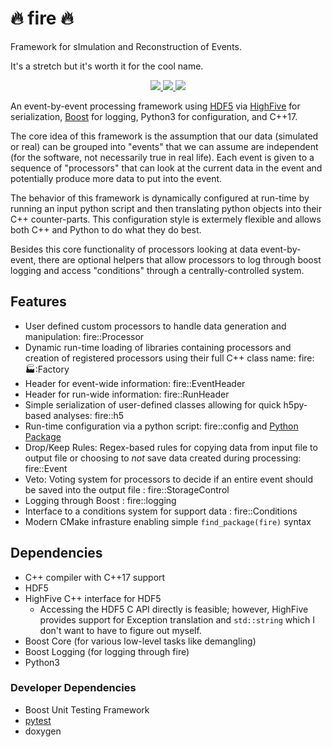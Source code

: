 # 🔥 fire 🔥

Framework for sImulation and Reconstruction of Events.

It's a stretch but it's worth it for the cool name.

<p align="center">
  <a href="http://perso.crans.org/besson/LICENSE.html" alt="GPLv3 license">
    <img src="https://img.shields.io/badge/License-GPLv3-blue.svg" />
  </a>
  <a href="https://github.com/LDMX-Software/fire/actions" alt="Actions">
    <img src="https://img.shields.io/github/workflow/status/LDMX-Software/fire/CI" />
  </a>
  <a href="https://github.com/LDMX-Software/fire/releases" alt="Releases">
    <img src="https://img.shields.io/github/v/release/LDMX-Software/fire" />
  </a>
</p>

An event-by-event processing framework using [HDF5](https://www.hdfgroup.org/) via [HighFive](https://github.com/BlueBrain/HighFive) for serialization, [Boost](https://www.boost.org/) for logging, Python3 for configuration, and C++17.

The core idea of this framework is the assumption that our data (simulated or real) can be grouped into "events" that we can assume are independent (for the software, not necessarily true in real life).
Each event is given to a sequence of "processors" that can look at the current data in the event and potentially produce more data to put into the event.

The behavior of this framework is dynamically configured at run-time by running an input python script and then translating python objects into their C++ counter-parts.
This configuration style is extermely flexible and allows both C++ and Python to do what they do best.

Besides this core functionality of processors looking at data event-by-event, there are optional helpers that allow processors to log through boost logging and access "conditions" through a centrally-controlled system.

## Features
- User defined custom processors to handle data generation and manipulation: fire::Processor
- Dynamic run-time loading of libraries containing processors and 
  creation of registered processors using their full C++ class name: fire::factory::Factory 
- Header for event-wide information: fire::EventHeader
- Header for run-wide information: fire::RunHeader
- Simple serialization of user-defined classes allowing 
  for quick h5py-based analyses: fire::h5
- Run-time configuration via a python script: fire::config and <a href="python/index.html">Python Package</a>
- Drop/Keep Rules: Regex-based rules for copying data from input file to output file
  or choosing to _not_ save data created during processing: fire::Event
- Veto: Voting system for processors to decide if an entire event
  should be saved into the output file : fire::StorageControl
- Logging through Boost : fire::logging
- Interface to a conditions system for support data : fire::Conditions
- Modern CMake infrasture enabling simple `find_package(fire)` syntax

## Dependencies

- C++ compiler with C++17 support
- HDF5
- HighFive C++ interface for HDF5
  - Accessing the HDF5 C API directly is feasible; however, HighFive provides support for Exception translation and `std::string` which I don't want to have to figure out myself.
- Boost Core (for various low-level tasks like demangling)
- Boost Logging (for logging through fire)
- Python3

### Developer Dependencies
- Boost Unit Testing Framework
- [pytest](https://docs.pytest.org/en/6.2.x/)
- doxygen
